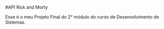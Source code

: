 #API Rick and Morty

Esse é o meu Projeto Final do 2° módulo do curso de Desenvolvimento de Sistemas.
